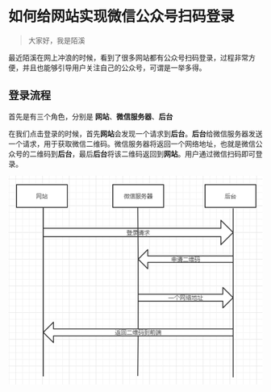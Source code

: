 # 如何给网站实现微信公众号扫码登录

> 大家好，我是陌溪

最近陌溪在网上冲浪的时候，看到了很多网站都有公众号扫码登录，过程非常方便，并且也能够引导用户关注自己的公众号，可谓是一举多得。

## 登录流程

首先是有三个角色，分别是 **网站**、**微信服务器**、**后台**

在我们点击登录的时候，首先**网站**会发现一个请求到**后台**。**后台**给微信服务器发送一个请求，用于获取微信二维码。微信服务器将返回一个网络地址，也就是微信公众号的二维码到**后台**，最后**后台**将该二维码返回到**网站**。用户通过微信扫码即可登录。

![登录流程](images/image-20210219105547322.png)

